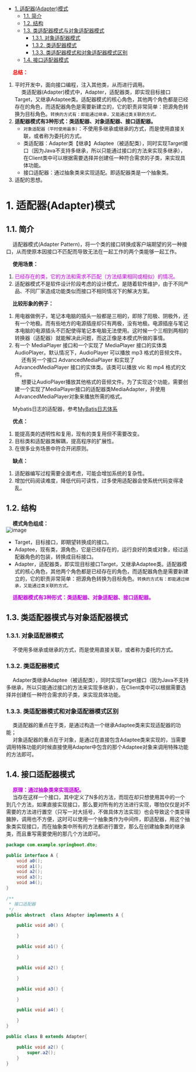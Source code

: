 
<!-- TOC -->

- [1. 适配器(Adapter)模式](#1-适配器adapter模式)
    - [1.1. 简介](#11-简介)
    - [1.2. 结构](#12-结构)
    - [1.3. 类适配器模式与对象适配器模式](#13-类适配器模式与对象适配器模式)
        - [1.3.1. 对象适配器模式](#131-对象适配器模式)
        - [1.3.2. 类适配器模式](#132-类适配器模式)
        - [1.3.3. 类适配器模式和对象适配器模式区别](#133-类适配器模式和对象适配器模式区别)
    - [1.4. 接口适配器模式](#14-接口适配器模式)

<!-- /TOC -->


&emsp; **<font color = "red">总结：</font>**  
1. 平时开发中，面向接口编程，注入其他类，从而进行调用。  
&emsp; 类适配器(Adapter)模式中，Adapter，适配器类，即实现目标接口Target，又继承Adaptee类。适配器模式的核心角色，其他两个角色都是已经存在的角色，而适配器角色是需要新建立的，它的职责非常简单：把源角色转换为目标角色。`转换的方式有：即能通过继承，又能通过类关联的方式。`  
2. **适配器模式有3种形式：类适配器、对象适配器、接口适配器。**  
    * `对象适配器（平时使用最多）`：不使用多继承或继承的方式，而是使用直接关联，或者称为委托的方式。  
    * 类适配器：Adapter类【继承】Adaptee（被适配类），同时实现Target接口（因为Java不支持多继承，所以只能通过接口的方法来实现多继承），在Client类中可以根据需要选择并创建任一种符合需求的子类，来实现具体功能。 
    * 接口适配器：通过抽象类来实现适配。即适配器类是一个抽象类。  
3. 适配的思想。  

# 1. 适配器(Adapter)模式  

## 1.1. 简介
&emsp; 适配器模式(Adapter Pattern)，将一个类的接口转换成客户端期望的另一种接口，从而使原本因接口不匹配而导致无法在一起工作的两个类能够一起工作。  

&emsp; **使用场景：**  
1. <font color = "clime">已经存在的类，它的方法和需求不匹配（方法结果相同或相似）的情况。</font>  
2. 适配器模式不是软件设计阶段考虑的设计模式，是随着软件维护，由于不同产品、不同厂家造成功能类似而接口不相同情况下的解决方案。  


&emsp; **比较形象的例子：**  
1. 用电器做例子，笔记本电脑的插头一般都是三相的，即除了阳极、阴极外，还有一个地极。而有些地方的电源插座却只有两极，没有地极。电源插座与笔记本电脑的电源插头不匹配使得笔记本电脑无法使用。这时候一个三相到两相的转换器（适配器）就能解决此问题，而这正像是本模式所做的事情。  
2. 有一个 MediaPlayer 接口和一个实现了 MediaPlayer 接口的实体类 AudioPlayer。默认情况下，AudioPlayer 可以播放 mp3 格式的音频文件。  
&emsp; 还有另一个接口 AdvancedMediaPlayer 和实现了 AdvancedMediaPlayer 接口的实体类。该类可以播放 vlc 和 mp4 格式的文件。  
&emsp; 想要让AudioPlayer播放其他格式的音频文件。为了实现这个功能，需要创建一个实现了MediaPlayer接口的适配器类MediaAdapter，并使用AdvancedMediaPlayer对象来播放所需的格式。  

&emsp; Mybatis日志的适配器，参考[MyBatis日志体系](/docs/SSM/MyBatis/MybatisLog.md)   

&emsp; **优点：**   
1. 能提高类的透明性和复用，现有的类复用但不需要改变。   
2. 目标类和适配器类解耦，提高程序的扩展性。   
3. 在很多业务场景中符合开闭原则。  

&emsp; **缺点：**   
1. 适配器编写过程需要全面考虑，可能会增加系统的复杂性。   
2. 增加代码阅读难度，降低代码可读性，过多使用适配器会使系统代码变得凌乱。  

## 1.2. 结构  
&emsp; **模式角色组成：**  
![image](http://182.92.69.8:8081/img/java/design/design-13.png)  

* Target，目标接口，即期望转换成的接口。  
* Adaptee，现有类，源角色，它是已经存在的，运行良好的类或对象，经过适配器角色的包装，转换成目标接口。  
* Adapter，适配器类，即实现目标接口Target，又继承Adaptee类。适配器模式的核心角色，其他两个角色都是已经存在的角色，而适配器角色是需要新建立的，它的职责非常简单：把源角色转换为目标角色。`转换的方式有：即能通过继承，又能通过类关联的方式。`  

&emsp; **<font color = "clime">适配器模式有3种形式：类适配器、对象适配器、接口适配器。</font>**  


## 1.3. 类适配器模式与对象适配器模式  
<!-- 
https://blog.csdn.net/u012359453/article/details/79165080
https://blog.csdn.net/qq_36982160/article/details/79965027
-->

### 1.3.1. 对象适配器模式  
&emsp; 不使用多继承或继承的方式，而是使用直接关联，或者称为委托的方式。  

### 1.3.2. 类适配器模式
&emsp; Adapter类继承Adaptee（被适配类），同时实现Target接口（因为Java不支持多继承，所以只能通过接口的方法来实现多继承），在Client类中可以根据需要选择并创建任一种符合需求的子类，来实现具体功能。  

### 1.3.3. 类适配器模式和对象适配器模式区别
&emsp; 类适配器的重点在于类，是通过构造一个继承Adaptee类来实现适配器的功能；  
&emsp; 对象适配器的重点在于对象，是通过在直接包含Adaptee类来实现的，当需要调用特殊功能的时候直接使用Adapter中包含的那个Adaptee对象来调用特殊功能的方法即可。  

## 1.4. 接口适配器模式
<!-- 
https://blog.csdn.net/u012359453/article/details/79165080
https://www.cnblogs.com/mingmingcome/p/9810731.html

-->
&emsp; **<font color = "clime">原理：通过抽象类来实现适配。</font>**  
&emsp; 当存在这样一个接口，其中定义了N多的方法，而现在却只想使用其中的一个到几个方法，如果直接实现接口，那么要对所有的方法进行实现，哪怕仅仅是对不需要的方法进行置空（只写一对大括号，不做具体方法实现）也会导致这个类变得臃肿，调用也不方便，这时可以使用一个抽象类作为中间件，即适配器，用这个抽象类实现接口，而在抽象类中所有的方法都进行置空，那么在创建抽象类的继承类，而且重写需要使用的那几个方法即可。   

```java
package com.example.springboot.dto;

public interface A {
    void a0();
    void a1();
    void a2();
    void a3();
    void a4();
}
```

```java
/**
 * 接口适配器
 */
public abstract  class Adapter implements A {

    public void a0() {

    }

    public void a1() {

    }

    public void a2() {

    }

    public void a3() {

    }

    public void a4() {

    }
}
```

```java
public class B extends Adapter{

    public void a2() {
        super.a2();
    }
}
```
